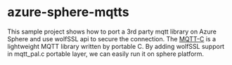 # azure-sphere-mqtts
This sample project shows how to port a 3rd party mqtt library on Azure Sphere and use wolfSSL api to secure the connection. The [MQTT-C](https://github.com/LiamBindle/MQTT-C) is a lightweight MQTT library written by portable C. By adding wolfSSL support in mqtt_pal.c portable layer, we can easily run it on sphere platform.


